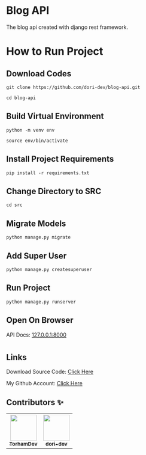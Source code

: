 # Blog API

The blog api created with django rest framework.

#

# How to Run Project

## Download Codes

```
git clone https://github.com/dori-dev/blog-api.git
```

```
cd blog-api
```

## Build Virtual Environment

```
python -m venv env
```

```
source env/bin/activate
```

## Install Project Requirements

```
pip install -r requirements.txt
```

## Change Directory to SRC

```
cd src
```

## Migrate Models

```
python manage.py migrate
```

## Add Super User

```
python manage.py createsuperuser
```

## Run Project

```
python manage.py runserver
```

## Open On Browser

API Docs: [127.0.0.1:8000](http://127.0.0.1:8000/)<br>

#

## Links

Download Source Code: [Click Here](https://github.com/dori-dev/blog-api/archive/refs/heads/master.zip)

My Github Account: [Click Here](https://github.com/dori-dev/)



## Contributors ✨
<table>
<td align="center"><a href="https://github.com/TorhamDev"><img src="https://avatars.githubusercontent.com/u/87639984?v=4" width="70px;" alt=""/><br /><sub><b> TorhamDev</b></sub></a><br /></td>
<td align="center"><a href=https://github.com/dori-dev/"><img src="https://avatars.githubusercontent.com/u/77663358?v=4" width="70px;" alt=""/><br /><sub><b> dori-dev</b></sub></a><br /></td>
</table>


